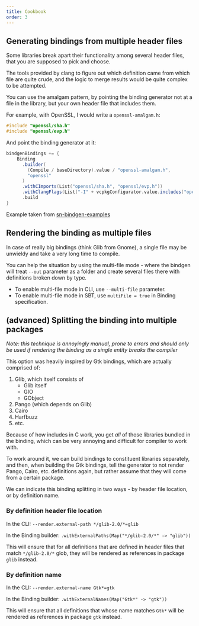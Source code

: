 ```yaml
---
title: Cookbook
order: 3
---
```


## Generating bindings from multiple header files

Some libraries break apart their functionality among several header files, that you are supposed to pick and choose.

The tools provided by clang to figure out which definition came from which file are quite crude, and the logic 
to merge results would be quite complex to be attempted.

You can use the amalgam pattern, by pointing the binding generator not at a file in the library, but your own header file that includes them.

For example, with OpenSSL, I would write a `openssl-amalgam.h`:

```c
#include "openssl/sha.h"
#include "openssl/evp.h"
```

And point the binding generator at it:

```scala
bindgenBindings += {
    Binding
      .builder(
        (Compile / baseDirectory).value / "openssl-amalgam.h",
        "openssl"
      )
      .withCImports(List("openssl/sha.h", "openssl/evp.h"))
      .withClangFlags(List("-I" + vcpkgConfigurator.value.includes("openssl")))
      .build
}
```

Example taken from [sn-bindgen-examples](https://github.com/indoorvivants/sn-bindgen-examples/blob/82c109aac423c1adacaf1a2a1458d6d0afdea7b6/build.sbt#L374)

## Rendering the binding as multiple files

In case of really big bindings (think Glib from Gnome), a single file may be unwieldy and take a very long time 
to compile.

You can help the situation by using the multi-file mode - where the bindgen will treat `--out` parameter 
as a folder and create several files there with definitions broken down by type.

- To enable multi-file mode in CLI, use `--multi-file` parameter.
- To enable multi-file mode in SBT, use `multiFile = true` in Binding specification.

## (advanced) Splitting the binding into multiple packages

_Note: this technique is annoyingly manual, prone to errors and should only be used if rendering the binding as a single entity breaks the compiler_

This option was heavily inspired by Gtk bindings, which are actually comprised of:

1. Glib, which itself consists of 
   - Glib itself
   - GIO
   - GObject
2. Pango (which depends on Glib)
3. Cairo
4. Harfbuzz
5. etc.

Because of how includes in C work, you get _all_ of those libraries bundled in the binding, which can be very annoying and difficult for compiler to work with.

To work around it, we can build bindings to constituent libraries separately, and then,
when building the Gtk bindings, tell the generator to not render Pango, Cairo, etc. definitions again, but rather assume that they will come from a certain package.

We can indicate this binding splitting in two ways - by header file location, or by definition name.

### By definition header file location

In the CLI: `--render.external-path */glib-2.0/*=glib`

In the Binding builder: `.withExternalPaths(Map("*/glib-2.0/*" -> "glib"))`

This will ensure that for all definitions that are defined in header files that match `*/glib-2.0/*` glob, they will be rendered as references in package `glib` instead.

### By definition name

In the CLI: `--render.external-name Gtk*=gtk`

In the Binding builder: `.withExternalNames(Map("Gtk*" -> "gtk"))`

This will ensure that all definitions that whose name matches `Gtk*` will be rendered as references in package `gtk` instead.
